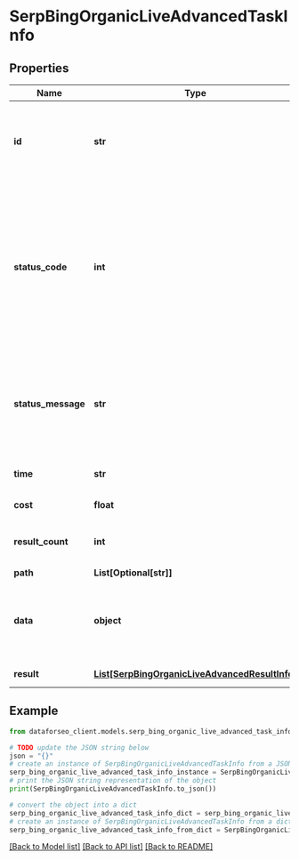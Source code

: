 # SerpBingOrganicLiveAdvancedTaskInfo


## Properties

Name | Type | Description | Notes
------------ | ------------- | ------------- | -------------
**id** | **str** | task identifier unique task identifier in our system in the UUID format | [optional] 
**status_code** | **int** | status code of the task generated by DataForSEO, can be within the following range: 10000-60000 you can find the full list of the response codes here | [optional] 
**status_message** | **str** | informational message of the task you can find the full list of general informational messages here | [optional] 
**time** | **str** | execution time, seconds | [optional] 
**cost** | **float** | total tasks cost, USD | [optional] 
**result_count** | **int** | number of elements in the result array | [optional] 
**path** | **List[Optional[str]]** | URL path | [optional] 
**data** | **object** | contains the same parameters that you specified in the POST request | [optional] 
**result** | [**List[SerpBingOrganicLiveAdvancedResultInfo]**](SerpBingOrganicLiveAdvancedResultInfo.md) | array of results | [optional] 

## Example

```python
from dataforseo_client.models.serp_bing_organic_live_advanced_task_info import SerpBingOrganicLiveAdvancedTaskInfo

# TODO update the JSON string below
json = "{}"
# create an instance of SerpBingOrganicLiveAdvancedTaskInfo from a JSON string
serp_bing_organic_live_advanced_task_info_instance = SerpBingOrganicLiveAdvancedTaskInfo.from_json(json)
# print the JSON string representation of the object
print(SerpBingOrganicLiveAdvancedTaskInfo.to_json())

# convert the object into a dict
serp_bing_organic_live_advanced_task_info_dict = serp_bing_organic_live_advanced_task_info_instance.to_dict()
# create an instance of SerpBingOrganicLiveAdvancedTaskInfo from a dict
serp_bing_organic_live_advanced_task_info_from_dict = SerpBingOrganicLiveAdvancedTaskInfo.from_dict(serp_bing_organic_live_advanced_task_info_dict)
```
[[Back to Model list]](../README.md#documentation-for-models) [[Back to API list]](../README.md#documentation-for-api-endpoints) [[Back to README]](../README.md)


